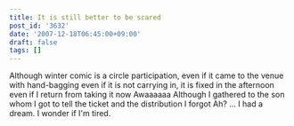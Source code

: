 ```yaml
---
title: It is still better to be scared
post_id: '3632'
date: '2007-12-18T06:45:00+09:00'
draft: false
tags: []
---
```


Although winter comic is a circle participation, even if it came to the venue with hand-bagging even if it is not carrying in, it is fixed in the afternoon even if I return from taking it now Awaaaaaa Although I gathered to the son whom I got to tell the ticket and the distribution I forgot Ah? ... I had a dream. I wonder if I'm tired.